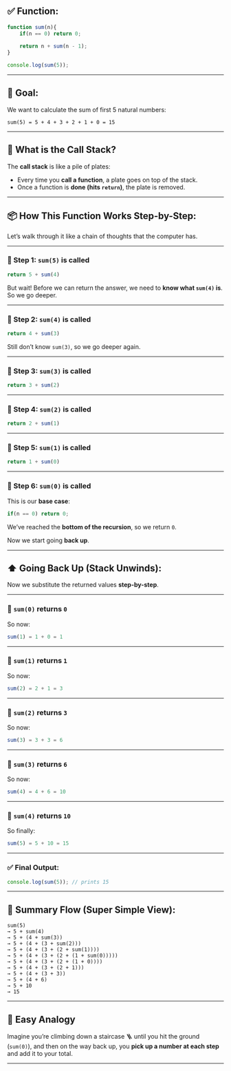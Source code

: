 
## ✅ Function:

```javascript
function sum(n){
    if(n == 0) return 0;
    
    return n + sum(n - 1);
}

console.log(sum(5));
```

---

## 🧠 Goal:

We want to calculate the sum of first 5 natural numbers:
```
sum(5) = 5 + 4 + 3 + 2 + 1 + 0 = 15
```

---

## 🧱 What is the Call Stack?

The **call stack** is like a pile of plates:

- Every time you **call a function**, a plate goes on top of the stack.
- Once a function is **done (hits `return`)**, the plate is removed.

---

## 📦 How This Function Works Step-by-Step:

Let’s walk through it like a chain of thoughts that the computer has.

---

### 🔹 Step 1: `sum(5)` is called

```javascript
return 5 + sum(4)
```
But wait! Before we can return the answer, we need to **know what `sum(4)` is**. So we go deeper.

---

### 🔹 Step 2: `sum(4)` is called

```javascript
return 4 + sum(3)
```
Still don’t know `sum(3)`, so we go deeper again.

---

### 🔹 Step 3: `sum(3)` is called

```javascript
return 3 + sum(2)
```

---

### 🔹 Step 4: `sum(2)` is called

```javascript
return 2 + sum(1)
```

---

### 🔹 Step 5: `sum(1)` is called

```javascript
return 1 + sum(0)
```

---

### 🔹 Step 6: `sum(0)` is called

This is our **base case**:

```javascript
if(n == 0) return 0;
```

We’ve reached the **bottom of the recursion**, so we return `0`.

Now we start going **back up**.

---

## ⬆️ Going Back Up (Stack Unwinds):

Now we substitute the returned values **step-by-step**.

---

### 🔁 `sum(0)` returns `0`

So now:
```javascript
sum(1) = 1 + 0 = 1
```

---

### 🔁 `sum(1)` returns `1`

So now:
```javascript
sum(2) = 2 + 1 = 3
```

---

### 🔁 `sum(2)` returns `3`

So now:
```javascript
sum(3) = 3 + 3 = 6
```

---

### 🔁 `sum(3)` returns `6`

So now:
```javascript
sum(4) = 4 + 6 = 10
```

---

### 🔁 `sum(4)` returns `10`

So finally:
```javascript
sum(5) = 5 + 10 = 15
```

---

### ✅ Final Output:
```javascript
console.log(sum(5)); // prints 15
```

---

## 🔄 Summary Flow (Super Simple View):

```plaintext
sum(5)
→ 5 + sum(4)
→ 5 + (4 + sum(3))
→ 5 + (4 + (3 + sum(2)))
→ 5 + (4 + (3 + (2 + sum(1))))
→ 5 + (4 + (3 + (2 + (1 + sum(0)))))
→ 5 + (4 + (3 + (2 + (1 + 0))))
→ 5 + (4 + (3 + (2 + 1)))
→ 5 + (4 + (3 + 3))
→ 5 + (4 + 6)
→ 5 + 10
→ 15
```

---

## 🍭 Easy Analogy

Imagine you’re climbing down a staircase 🪜 until you hit the ground (`sum(0)`), and then on the way back up, you **pick up a number at each step** and add it to your total.

---